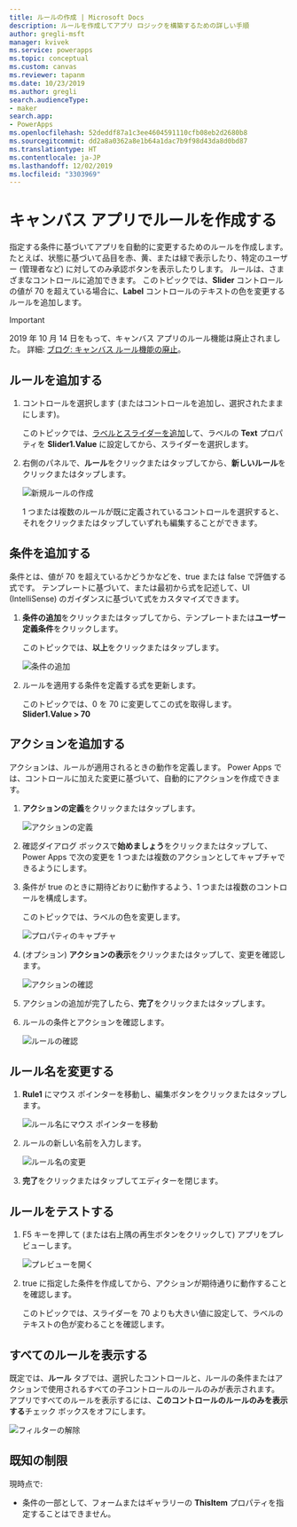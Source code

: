 ```yaml
---
title: ルールの作成 | Microsoft Docs
description: ルールを作成してアプリ ロジックを構築するための詳しい手順
author: gregli-msft
manager: kvivek
ms.service: powerapps
ms.topic: conceptual
ms.custom: canvas
ms.reviewer: tapanm
ms.date: 10/23/2019
ms.author: gregli
search.audienceType:
- maker
search.app:
- PowerApps
ms.openlocfilehash: 52deddf87a1c3ee4604591110cfb08eb2d2680b8
ms.sourcegitcommit: dd2a8a0362a8e1b64a1dac7b9f98d43da8d0bd87
ms.translationtype: HT
ms.contentlocale: ja-JP
ms.lasthandoff: 12/02/2019
ms.locfileid: "3303969"
---
```

# <a name="create-a-rule-in-canvas-apps"></a>キャンバス アプリでルールを作成する
指定する条件に基づいてアプリを自動的に変更するためのルールを作成します。 たとえば、状態に基づいて品目を赤、黄、または緑で表示したり、特定のユーザー (管理者など) に対してのみ承認ボタンを表示したりします。 ルールは、さまざまなコントロールに追加できます。 このトピックでは、**Slider** コントロールの値が 70 を超えている場合に、**Label** コントロールのテキストの色を変更するルールを追加します。

> [!IMPORTANT]
> 2019 年 10 月 14 日をもって、キャンバス アプリのルール機能は廃止されました。 詳細: [ブログ: キャンバス ルール機能の廃止](https://powerapps.microsoft.com/blog/canvas-rules-feature-deprecation/)。

## <a name="add-a-rule"></a>ルールを追加する
1. コントロールを選択します (またはコントロールを追加し、選択されたままにします)。

    このトピックでは、[ラベルとスライダーを追加](add-configure-controls.md)して、ラベルの **Text** プロパティを **Slider1.Value** に設定してから、スライダーを選択します。

1. 右側のパネルで、**ルール**をクリックまたはタップしてから、**新しいルール**をクリックまたはタップします。

    ![新規ルールの作成](./media/working-with-rules/new-rule.png)

    1 つまたは複数のルールが既に定義されているコントロールを選択すると、それをクリックまたはタップしていずれも編集することができます。  

## <a name="add-a-condition"></a>条件を追加する
条件とは、値が 70 を超えているかどうかなどを、true または false で評価する式です。 テンプレートに基づいて、または最初から式を記述して、UI (IntelliSense) のガイダンスに基づいて式をカスタマイズできます。

1. **条件の追加**をクリックまたはタップしてから、テンプレートまたは**ユーザー定義条件**をクリックします。

    このトピックでは、**以上**をクリックまたはタップします。

    ![条件の追加](./media/working-with-rules/rule-conditions.png)

1. ルールを適用する条件を定義する式を更新します。

    このトピックでは、0 を 70 に変更してこの式を取得します。 <br>**Slider1.Value > 70**

## <a name="add-an-action"></a>アクションを追加する
アクションは、ルールが適用されるときの動作を定義します。 Power Apps では、コントロールに加えた変更に基づいて、自動的にアクションを作成できます。

1. **アクションの定義**をクリックまたはタップします。

    ![アクションの定義](./media/working-with-rules/rule-define-actions.png)

1. 確認ダイアログ ボックスで**始めましょう**をクリックまたはタップして、Power Apps で次の変更を 1 つまたは複数のアクションとしてキャプチャできるようにします。

1. 条件が true のときに期待どおりに動作するよう、1 つまたは複数のコントロールを構成します。

    このトピックでは、ラベルの色を変更します。

    ![プロパティのキャプチャ](./media/working-with-rules/rule-capture-properties.png)

1. (オプション) **アクションの表示**をクリックまたはタップして、変更を確認します。

    ![アクションの確認](./media/working-with-rules/rule-review-actions.png)

1. アクションの追加が完了したら、**完了**をクリックまたはタップします。

1. ルールの条件とアクションを確認します。

    ![ルールの確認](./media/working-with-rules/rule-review.png)

## <a name="rename-the-rule"></a>ルール名を変更する

1. **Rule1** にマウス ポインターを移動し、編集ボタンをクリックまたはタップします。

    ![ルール名にマウス ポインターを移動](./media/working-with-rules/hover-over-rules_name.png)

1. ルールの新しい名前を入力します。

    ![ルール名の変更](./media/working-with-rules/rename-rule.png)

1. **完了**をクリックまたはタップしてエディターを閉じます。

## <a name="test-the-rule"></a>ルールをテストする
1. F5 キーを押して (または右上隅の再生ボタンをクリックして) アプリをプレビューします。

    ![プレビューを開く](./media/working-with-rules/open-preview.png)

1. true に指定した条件を作成してから、アクションが期待通りに動作することを確認します。

    このトピックでは、スライダーを 70 よりも大きい値に設定して、ラベルのテキストの色が変わることを確認します。

## <a name="see-all-rules"></a>すべてのルールを表示する
既定では、**ルール** タブでは、選択したコントロールと、ルールの条件またはアクションで使用されるすべての子コントロールのルールのみが表示されます。 アプリですべてのルールを表示するには、**このコントロールのルールのみを表示する**チェック ボックスをオフにします。

![フィルターの解除](./media/working-with-rules/rules-filter.png)

## <a name="known-limitations"></a>既知の制限
現時点で:

* 条件の一部として、フォームまたはギャラリーの **ThisItem** プロパティを指定することはできません。
